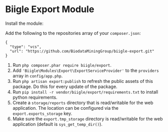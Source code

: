 # Biigle Export Module

Install the module:

Add the following to the repositories array of your `composer.json`:
```
{
  "type": "vcs",
  "url": "https://github.com/BiodataMiningGroup/biigle-export.git"
}
```

1. Run `php composer.phar require biigle/export`.
2. Add `'Biigle\Modules\Export\ExportServiceProvider'` to the `providers` array in `config/app.php`.
3. Run `php artisan export:publish` to refresh the public assets of this package. Do this for every update of the package.
4. Run `pip install -r vendor/biigle/export/requirements.txt` to install python requirements.
5. Create a `storage/reports` directory that is read/writable for the web application. The location can be configured via the `export.exports_storage` key.
6. Make sure the `export.tmp_storage` directory is read/writable for the web application (default is `sys_get_temp_dir()`).
